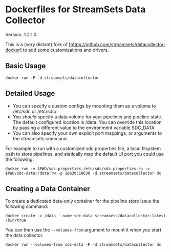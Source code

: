 # Dockerfiles for StreamSets Data Collector

Version: 1.2.1.0

This is a (very distant) fork of [https://github.com/streamsets/datacollector-docker]
to add some customizations and drivers.

Basic Usage
-----------
`docker run -P -d streamsets/datacollector`

Detailed Usage
--------------
* You can specify a custom configs by mounting them as a volume to /etc/sdc or /etc/sdc/<specific config>
* You *should* specify a data volume for your pipelines and pipeline state. The default configured location is /data. You can override this location by passing a different value to the environment variable SDC_DATA
* You can also specify your own explicit port mappings, or arguments to the streamsets command.

For example to run with a customized sdc.properties file, a local filsystem path to store pipelines, and statically map the default UI port you could use the following:

`docker run -v $PWD/sdc.properties:/etc/sdc/sdc.properties:ro -v $PWD/sdc-data:/data:rw -p 18630:18630 -d streamsets/datacollector dc`

Creating a Data Container
-------------------------
To create a dedicated data-only container for the pipeline store issue the following command:

`docker create -v /data --name sdc-data streamsets/datacollector:latest /bin/true`

You can then use the `--volumes-from` argument to mount it when you start the data collector.

`docker run --volumes-from sdc-data -P -d streamsets/datacollector dc`

